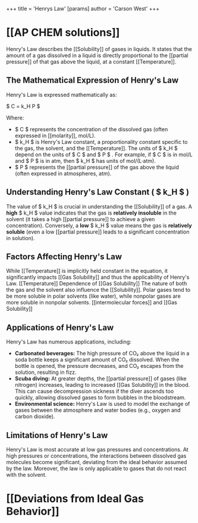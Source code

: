 +++
 title = 'Henrys Law'
[params]
	author = 'Carson West'
+++
# [[AP CHEM solutions]]

Henry's Law describes the [[Solubility]] of gases in liquids.  It states that the amount of a gas dissolved in a liquid is directly proportional to the [[partial pressure]] of that gas above the liquid, at a constant [[Temperature]].

## The Mathematical Expression of Henry's Law

Henry's Law is expressed mathematically as:

 $ C = k_H P $ 

Where:

*  $ C $  represents the concentration of the dissolved gas (often expressed in [[molarity]], mol/L).
*  $ k_H $  is Henry's Law constant, a proportionality constant specific to the gas, the solvent, and the [[Temperature]].  The units of  $ k_H $  depend on the units of  $ C $  and  $ P $ .  For example, if  $ C $  is in mol/L and  $ P $  is in atm, then  $ k_H $  has units of mol/(L·atm).
*  $ P $  represents the [[partial pressure]] of the gas above the liquid (often expressed in atmospheres, atm).


## Understanding Henry's Law Constant ( $ k_H $ )

The value of  $ k_H $  is crucial in understanding the [[Solubility]] of a gas.  A **high**  $ k_H $  value indicates that the gas is **relatively insoluble** in the solvent (it takes a high [[partial pressure]] to achieve a given concentration). Conversely, a **low**  $ k_H $  value means the gas is **relatively soluble** (even a low [[partial pressure]] leads to a significant concentration in solution).  


## Factors Affecting Henry's Law

While [[Temperature]] is implicitly held constant in the equation, it significantly impacts [[Gas Solubility]] and thus the applicability of Henry's Law.  [[Temperature]] Dependence of [[Gas Solubility]] The nature of both the gas and the solvent also influence the [[Solubility]].  Polar gases tend to be more soluble in polar solvents (like water), while nonpolar gases are more soluble in nonpolar solvents.  [[intermolecular forces]] and [[Gas Solubility]]
## Applications of Henry's Law

Henry's Law has numerous applications, including:

* **Carbonated beverages:** The high pressure of CO₂ above the liquid in a soda bottle keeps a significant amount of CO₂ dissolved.  When the bottle is opened, the pressure decreases, and CO₂ escapes from the solution, resulting in fizz.
* **Scuba diving:**  At greater depths, the [[partial pressure]] of gases (like nitrogen) increases, leading to increased [[Gas Solubility]] in the blood.  This can cause decompression sickness if the diver ascends too quickly, allowing dissolved gases to form bubbles in the bloodstream.
* **Environmental science:** Henry's Law is used to model the exchange of gases between the atmosphere and water bodies (e.g., oxygen and carbon dioxide).
## Limitations of Henry's Law
Henry's Law is most accurate at low gas pressures and concentrations. At high pressures or concentrations, the interactions between dissolved gas molecules become significant, deviating from the ideal behavior assumed by the law.  Moreover, the law is only applicable to gases that do not react with the solvent.  
# [[Deviations from Ideal Gas Behavior]]